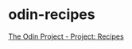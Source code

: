 # odin-recipes
[The Odin Project - Project: Recipes](https://www.theodinproject.com/lessons/foundations-recipes)


